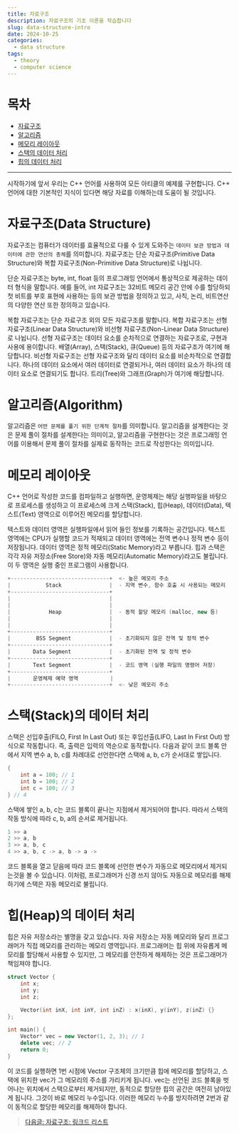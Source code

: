 ```yaml
---
title: 자료구조
description: 자료구조의 기초 이론을 학습합니다
slug: data-structure-intro
date: 2024-10-25
categories:
  - data structure
tags: 
  - theory
  - computer science
---
```


# 목차
- [자료구조](#자료구조data-structure)
- [알고리즘](#알고리즘algorithm)
- [메모리 레이아웃](#메모리-레이아웃)
- [스택의 데이터 처리](#스택stack의-데이터-처리)
- [힙의 데이터 처리](#힙heap의-데이터-처리)

***
  
시작하기에 앞서 우리는 C++ 언어를 사용하여 모든 아티클의 예제를 구현합니다. C++ 언어에 대한 기본적인 지식이 있다면 해당 자료를 이해하는데 도움이 될 것입니다.

# 자료구조(Data Structure)
자료구조는 컴퓨터가 데이터를 효율적으로 다룰 수 있게 도와주는 `데이터 보관 방법과 데이터에 관한 연산의 총체`를 의미합니다.
자료구조는 단순 자료구조(Primitive Data Structure)와 복합 자료구조(Non-Primitive Data Structure)로 나뉩니다.
  
단순 자료구조는 byte, int, float 등의 프로그래밍 언어에서 통상적으로 제공하는 데이터 형식을 말합니다. 
예를 들어, int 자료구조는 32비트 메모리 공간 안에 수를 할당하되 첫 비트를 부호 표현에 사용하는 등의 보관 방법을 정의하고 있고,
사칙, 논리, 비트연산의 다양한 연산 또한 정의하고 있습니다.
  
복합 자료구조는 단순 자료구조 외의 모든 자료구조를 말합니다. 복합 자료구조는 선형 자료구조(Linear Data Structure)와 비선형 자료구조(Non-Linear Data Structure)로 나뉩니다.
선형 자료구조는 데이터 요소를 순차적으로 연결하는 자료구조로, 구현과 사용에 용이합니다. 배열(Array), 스택(Stack), 큐(Queue) 등의 자료구조가 여기에 해당합니다.
비선형 자료구조는 선형 자료구조와 달리 데이터 요소를 비순차적으로 연결합니다. 하나의 데이터 요소에서 여러 데이터로 연결되거나, 여러 데이터 요소가 하나의 데이터 요소로 연결되기도 합니다.
트리(Tree)와 그래프(Graph)가 여기에 해당합니다.

# 알고리즘(Algorithm)
알고리즘은 `어떤 문제를 풀기 위한 단계적 절차`를 의미합니다. 알고리즘을 설계한다는 것은 문제 풀이 절차를 설계한다는 의미이고, 
알고리즘을 구현한다는 것은 프로그래밍 언어를 이용해서 문제 풀이 절차를 실제로 동작하는 코드로 작성한다는 의미입니다.
  
# 메모리 레이아웃
C++ 언어로 작성한 코드를 컴파일하고 실행하면, 운영체제는 해당 실행파일을 바탕으로 프로세스를 생성하고 이 프로세스에 크게 스택(Stack), 힙(Heap), 데이터(Data), 텍스트(Text) 영역으로 이루어진 메모리를 할당합니다.
  
텍스트와 데이터 영역은 실행파일에서 읽어 들인 정보를 기록하는 공간입니다. 텍스트 영역에는 CPU가 실행할 코드가 적재되고 데이터 영역에는 전역 변수나 정적 변수 등이 저장됩니다. 데이터 영역은 정적 메모리(Static Memory)라고 부릅니다.
힙과 스택은 각각 자유 저장소(Free Store)와 자동 메모리(Automatic Memory)라고도 불립니다. 이 두 영역은 실행 중인 프로그램이 사용합니다.

```c++
+-------------------------------+  <- 높은 메모리 주소
|           Stack               |  - 지역 변수, 함수 호출 시 사용되는 메모리
+-------------------------------+
|                               |
|                               |
|            Heap               |  - 동적 할당 메모리 (malloc, new 등)
|                               |
|                               |
+-------------------------------+
|        BSS Segment            |  - 초기화되지 않은 전역 및 정적 변수
+-------------------------------+
|       Data Segment            |  - 초기화된 전역 및 정적 변수
+-------------------------------+
|       Text Segment            |  - 코드 영역 (실행 파일의 명령어 저장)
+-------------------------------+
|       운영체제 예약 영역          |
+-------------------------------+  <- 낮은 메모리 주소
```

# 스택(Stack)의 데이터 처리
스택은 선입후출(FILO, First In Last Out) 또는 후입선출(LIFO, Last In First Out) 방식으로 작동합니다. 즉, 출력은 입력의 역순으로 동작합니다.
다음과 같이 코드 블록 안에서 지역 변수 a, b, c를 차례대로 선언한다면 스택에 a, b, c가 순서대로 쌓입니다.
```c++
{
    int a = 100; // 1
    int b = 100; // 2
    int c = 100; // 3
} // 4
```
스택에 쌓인 a, b, c는 코드 블록이 끝나는 지점에서 제거되어야 합니다. 따라서 스택의 작동 방식에 따라 c, b, a의 순서로 제거됩니다.

```c++
1 >> a
2 >> a, b
3 >> a, b, c
4 >> a, b, c -> a, b -> a -> 
```
코드 블록을 열고 닫음에 따라 코드 블록에 선언한 변수가 자동으로 메모리에서 제거되는것을 볼 수 있습니다. 
이처럼, 프로그래머가 신경 쓰지 않아도 자동으로 메모리를 해제하기에 스택은 자동 메모리로 불립니다.


# 힙(Heap)의 데이터 처리
힙은 자유 저장소라는 별명을 갖고 있습니다. 자유 저장소는 자동 메모리와 달리 프로그래머가 직접 메모리를 관리하는 메모리 영역입니다.
프로그래머는 힙 위에 자유롭게 메모리를 할당해서 사용할 수 있지만, 그 메모리를 안전하게 해제하는 것은 프로그래머가 책임져야 합니다.

```c++
struct Vector {
    int x;
    int y;
    int z;
    
    Vector(int inX, int inY, int inZ) : x(inX), y(inY), z(inZ) {}
};

int main() {
    Vector* vec = new Vector(1, 2, 3); // 1
    delete vec; // 2
    return 0;
}
```
이 코드를 실행하면 1번 시점에 Vector 구조체의 크기만큼 힙에 메모리를 할당하고, 스택에 위치한 vec가 그 메모리의 주소를 가리키게 됩니다.
vec는 선언된 코드 블록을 벗어나는 위치에서 스택으로부터 제거되지만, 동적으로 할당한 힙의 공간은 여전히 남아있게 됩니다. 그것이 바로 메모리 누수입니다.
이러한 메모리 누수를 방지하려면 2번과 같이 동적으로 할당한 메모리를 해제하야 합니다.

> [다음글: 자료구조: 링크드 리스트](https://learngraphics.io/p/data-structure-linkedlist/)